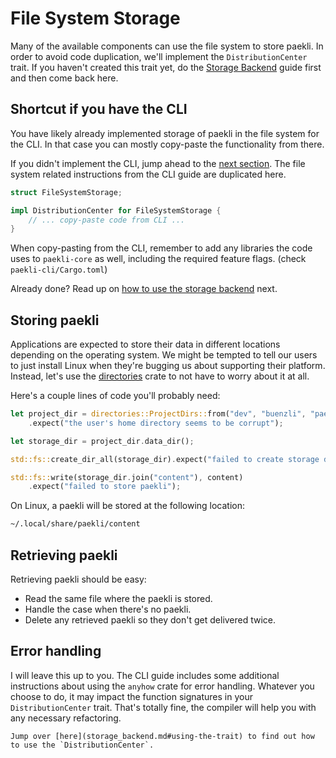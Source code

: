 # File System Storage

Many of the available components can use the file system to store paekli.
In order to avoid code duplication, we'll implement the `DistributionCenter` trait.
If you haven't created this trait yet, do the [Storage Backend](storage_backend.md) guide first and then come back here.

## Shortcut if you have the CLI

You have likely already implemented storage of paekli in the file system for the CLI.
In that case you can mostly copy-paste the functionality from there.

If you didn't implement the CLI, jump ahead to the [next section](#storing-paekli-for-delivery).
The file system related instructions from the CLI guide are duplicated here.

```rust
struct FileSystemStorage;

impl DistributionCenter for FileSystemStorage {
    // ... copy-paste code from CLI ...
}
```

When copy-pasting from the CLI, remember to add any libraries the code uses to `paekli-core` as well, including the required feature flags.
(check `paekli-cli/Cargo.toml`)

Already done?
Read up on [how to use the storage backend](storage_backend.md#using-the-trait) next.

## Storing paekli

Applications are expected to store their data in different locations depending on the operating system.
We might be tempted to tell our users to just install Linux when they're bugging us about supporting their platform.
Instead, let's use the [directories](https://docs.rs/directories) crate to not have to worry about it at all.

Here's a couple lines of code you'll probably need:

```rust
let project_dir = directories::ProjectDirs::from("dev", "buenzli", "paekli")
    .expect("the user's home directory seems to be corrupt");

let storage_dir = project_dir.data_dir();

std::fs::create_dir_all(storage_dir).expect("failed to create storage directory");

std::fs::write(storage_dir.join("content"), content)
    .expect("failed to store paekli");
```

On Linux, a paekli will be stored at the following location:

```sh
~/.local/share/paekli/content
```

## Retrieving paekli

Retrieving paekli should be easy:
- Read the same file where the paekli is stored.
- Handle the case when there's no paekli.
- Delete any retrieved paekli so they don't get delivered twice.

## Error handling

I will leave this up to you.
The CLI guide includes some additional instructions about using the `anyhow` crate for error handling.
Whatever you choose to do, it may impact the function signatures in your `DistributionCenter` trait.
That's totally fine, the compiler will help you with any necessary refactoring.

```admonish check title="Done"
Jump over [here](storage_backend.md#using-the-trait) to find out how to use the `DistributionCenter`.
```
